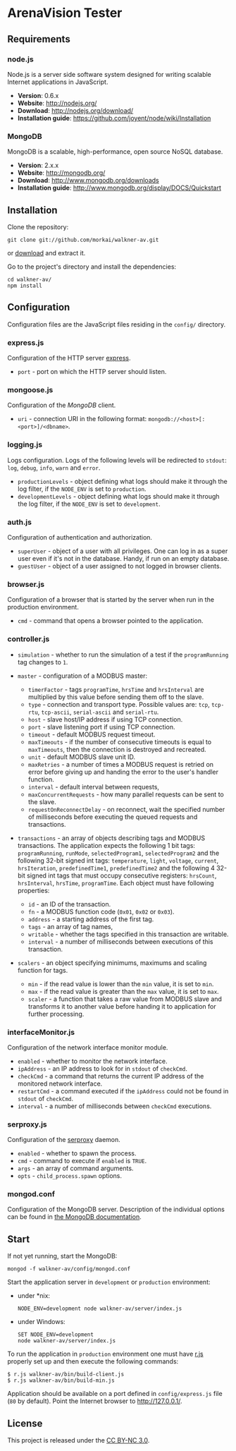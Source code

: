 # ArenaVision Tester

## Requirements

### node.js

Node.js is a server side software system designed for writing scalable
Internet applications in JavaScript.

  * __Version__: 0.6.x
  * __Website__: http://nodejs.org/
  * __Download__: http://nodejs.org/download/
  * __Installation guide__: https://github.com/joyent/node/wiki/Installation

### MongoDB

MongoDB is a scalable, high-performance, open source NoSQL database.

  * __Version__: 2.x.x
  * __Website__: http://mongodb.org/
  * __Download__: http://www.mongodb.org/downloads
  * __Installation guide__: http://www.mongodb.org/display/DOCS/Quickstart

## Installation

Clone the repository:

```
git clone git://github.com/morkai/walkner-av.git
```

or [download](https://github.com/morkai/walkner-av/zipball/master)
and extract it.

Go to the project's directory and install the dependencies:

```
cd walkner-av/
npm install
```

## Configuration

Configuration files are the JavaScript files residing in the `config/`
directory.

### express.js

Configuration of the HTTP server [express](http://expressjs.com/).

  * `port` - port on which the HTTP server should listen.

### mongoose.js

Configuration of the _MongoDB_ client.

  * `uri` - connection URI in the following format:
    `mongodb://<host>[:<port>]/<dbname>`.

### logging.js

Logs configuration. Logs of the following levels will be redirected to `stdout`:
`log`, `debug`, `info`, `warn` and `error`.

  * `productionLevels` - object defining what logs should make it through
    the log filter, if the `NODE_ENV` is set to `production`.
  * `developmentLevels` - object defining what logs should make it through
    the log filter, if the `NODE_ENV` is set to `development`.

### auth.js

Configuration of authentication and authorization.

  * `superUser` - object of a user with all privileges.
    One can log in as a super user even if it's not in the database.
    Handy, if run on an empty database.
  * `guestUser` - object of a user assigned to not logged in browser clients.

### browser.js

Configuration of a browser that is started by the server when run in
the production environment.

  * `cmd` - command that opens a browser pointed to the application.

### controller.js

  * `simulation` - whether to run the simulation of a test if
    the `programRunning` tag changes to `1`.
  * `master` - configuration of a MODBUS master:

    * `timerFactor` - tags `programTime`, `hrsTime` and `hrsInterval`
      are multiplied by this value before sending them off to the slave.
    * `type` - connection and transport type.
      Possible values are: `tcp`, `tcp-rtu`, `tcp-ascii`, `serial-ascii`
      and `serial-rtu`.
    * `host` - slave host/IP address if using TCP connection.
    * `port` - slave listening port if using TCP connection.
    * `timeout` - default MODBUS request timeout.
    * `maxTimeouts` - if the number of consecutive timeouts is equal to
      `maxTimeouts`, then the connection is destroyed and recreated.
    * `unit` - default MODBUS slave unit ID.
    * `maxRetries` - a number of times a MODBUS request is retried on error
      before giving up and handing the error to the user's handler function.
    * `interval` - default interval between requests,
    * `maxConcurrentRequests` - how many parallel requests can be sent to
      the slave.
    * `requestOnReconnectDelay` - on reconnect, wait the specified number
      of milliseconds before executing the queued requests and transactions.

  * `transactions` - an array of objects describing tags and MODBUS
    transactions. The application expects the following 1 bit tags:
    `programRunning`, `runMode`, `selectedProgram1`, `selectedProgram2`
    and the following 32-bit signed int tags:
    `temperature`, `light`, `voltage`, `current`,
    `hrsIteration`, `predefinedTime1`, `predefinedTime2`
    and the following 4 32-bit signed int tags that must occupy consecutive
    registers: `hrsCount`, `hrsInterval`, `hrsTime`, `programTime`.
    Each object must have following properties:

    * `id` - an ID of the transaction.
    * `fn` - a MODBUS function code (`0x01`, `0x02` or `0x03`).
    * `address` - a starting address of the first tag.
    * `tags` - an array of tag names,
    * `writable` - whether the tags specified in this transaction are writable.
    * `interval` - a number of milliseconds between executions of
      this transaction.

  * `scalers` - an object specifying minimums, maximums and scaling function
    for tags.

    * `min` - if the read value is lower than the `min` value, it is set
      to `min`.
    * `max` - if the read value is greater than the `max` value, it is set
      to `max`.
    * `scaler` - a function that takes a raw value from MODBUS slave and
      transforms it to another value before handing it to application for
      further processing.

### interfaceMonitor.js

Configuration of the network interface monitor module.

  * `enabled` - whether to monitor the network interface.
  * `ipAddress` - an IP address to look for in `stdout` of `checkCmd`.
  * `checkCmd` - a command that returns the current IP address
    of the monitored network interface.
  * `restartCmd` - a command executed if the `ipAddress` could not be found
    in `stdout` of `checkCmd`.
  * `interval` - a number of milliseconds between `checkCmd` executions.

### serproxy.js

Configuration of the [serproxy](http://developer.berlios.de/project/showfiles.php?group_id=3590) daemon.

  * `enabled` - whether to spawn the process.
  * `cmd` - command to execute if `enabled` is `TRUE`.
  * `args` - an array of command arguments.
  * `opts` - `child_process.spawn` options.

### mongod.conf

Configuration of the MongoDB server. Description of the individual options can
be found in
[the MongoDB documentation](http://www.mongodb.org/display/DOCS/File+Based+Configuration).

## Start

If not yet running, start the MongoDB:

```
mongod -f walkner-av/config/mongod.conf
```

Start the application server in `development` or `production` environment:

  * under *nix:

    ```
    NODE_ENV=development node walkner-av/server/index.js
    ```

  * under Windows:

    ```
    SET NODE_ENV=development
    node walkner-av/server/index.js
    ```

To run the application in `production` environment one must have
[r.js](https://github.com/jrburke/r.js) properly set up and then execute the
following commands:

    $ r.js walkner-av/bin/build-client.js
    $ r.js walkner-av/bin/build-min.js

Application should be available on a port defined in `config/express.js` file
(`80` by default). Point the Internet browser to http://127.0.0.1/.

## License

This project is released under the
[CC BY-NC 3.0](https://raw.github.com/morkai/walkner-av/master/license.md).
